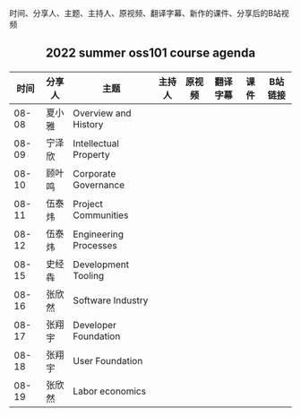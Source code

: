 时间、分享人、主题、主持人、原视频、翻译字幕、新作的课件、分享后的B站视频

## <p align="center">2022 summer oss101 course agenda</p>

| 时间  | 分享人 | 主题                  | 主持人 | 原视频 | 翻译字幕 | 课件 | B站链接 |
| ----- | ------ | --------------------- | ------ | ------ | -------- | ---- | ------- |
| 08-08 | 夏小雅 | Overview and History  |        |        |          |      |         |
| 08-09 | 宁泽欣 | Intellectual Property |        |        |          |      |         |
| 08-10 | 顾叶鸣 | Corporate Governance  |        |        |          |      |         |
| 08-11 | 伍泰炜 | Project Communities   |        |        |          |      |         |
| 08-12 | 伍泰炜 | Engineering Processes |        |        |          |      |         |
| 08-15 | 史经犇 | Development Tooling   |        |        |          |      |         |
| 08-16 | 张欣然 | Software Industry     |        |        |          |      |         |
| 08-17 | 张翔宇 | Developer Foundation  |        |        |          |      |         |
| 08-18 | 张翔宇 | User Foundation       |        |        |          |      |         |
| 08-19 | 张欣然 | Labor economics       |        |        |          |      |         |

